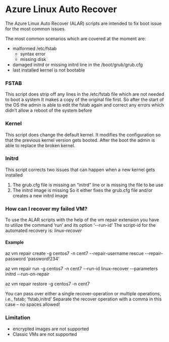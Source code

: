 # Azure Linux Auto Recover


The Azure Linux Auto Recover (ALAR) scripts 
are intended to fix boot issue for the most common issues.

The most common scenarios which are covered at the moment are:

* malformed /etc/fstab 
  * syntax error
  * missing disk
* damaged initrd or missing initrd line in the /boot/grub/grub.cfg
* last installed kernel is not bootable

### FSTAB
This script does strip off any lines in the /etc/fstab file which are not needed to boot a system
It makes a copy of the original file first. So after the start of the OS the admin is able to edit the fstab again and correct any errors which didn’t allow a reboot of the system before

### Kernel
This script does change the default kernel.
It modifies the configuration so that the previous kernel version gets booted. After the boot the admin is able to replace the broken kernel.

### Initrd
This script corrects two issues that can happen when a new kernel gets installed 

1. The grub.cfg file is missing an “initrd” line or is missing the file to be use
2. The initrd image is missing
So it either fixes the grub.cfg file and/or creates a new initrd image 

### How can I recover my failed VM?
To use the ALAR scripts with the help of the vm repair extension you have to utilize the command ‘run’ and its option ‘--run-id’
The script-id for the automated recovery is: _linux-recover_

#### Example ####

az vm repair create -g centos7 -n cent7 --repair-username rescue --repair-password 'password!234’ 

az vm repair run -g centos7 -n cent7 --run-id linux-recover --parameters initrd --run-on-repair

az vm repair restore -g centos7 -n cent7

You can pass over either a single recover-operation or multiple operations, i.e., fstab; ‘fstab,initrd’ 
Separate the recover operation with a comma in this case – no spaces allowed!

### Limitation
* encrypted images are not supported
* Classic VMs are not supported

